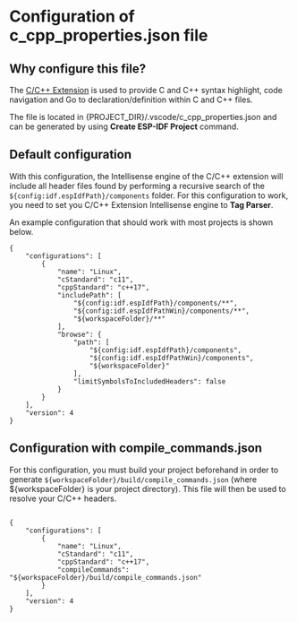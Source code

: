 # Configuration of c_cpp_properties.json file

## Why configure this file?

The [C/C++ Extension](https://marketplace.visualstudio.com/items?itemName=ms-vscode.cpptools) is used to provide C and C++ syntax highlight, code navigation and Go to declaration/definition within C and C++ files.

The file is located in {PROJECT_DIR}/.vscode/c_cpp_properties.json and can be generated by using **Create ESP-IDF Project** command.

## Default configuration

With this configuration, the Intellisense engine of the C/C++ extension will include all header files found by performing a recursive search of the `${config:idf.espIdfPath}/components` folder. For this configuration to work, you need to set you C/C++ Extension Intellisense engine to **Tag Parser**.

An example configuration that should work with most projects is shown below.

```
{
    "configurations": [
        {
            "name": "Linux",
            "cStandard": "c11",
            "cppStandard": "c++17",
            "includePath": [
                "${config:idf.espIdfPath}/components/**",
                "${config:idf.espIdfPathWin}/components/**",
                "${workspaceFolder}/**"
            ],
            "browse": {
                "path": [
                    "${config:idf.espIdfPath}/components",
                    "${config:idf.espIdfPathWin}/components",
                    "${workspaceFolder}"
                ],
                "limitSymbolsToIncludedHeaders": false
            }
        }
    ],
    "version": 4
}
```

## Configuration with compile_commands.json

For this configuration, you must build your project beforehand in order to generate `${workspaceFolder}/build/compile_commands.json` (where \${workspaceFolder} is your project directory). This file will then be used to resolve your C/C++ headers.

```

{
    "configurations": [
        {
            "name": "Linux",
            "cStandard": "c11",
            "cppStandard": "c++17",
            "compileCommands": "${workspaceFolder}/build/compile_commands.json"
        }
    ],
    "version": 4
}
```
